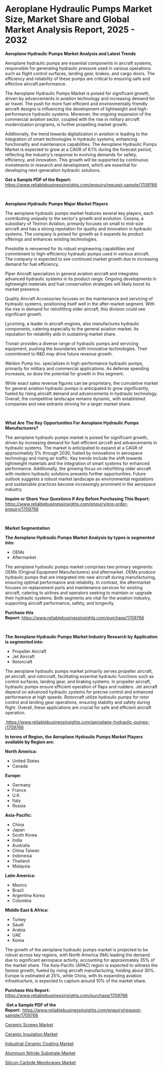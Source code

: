<p><h1>Aeroplane Hydraulic Pumps Market Size, Market Share and Global Market Analysis Report, 2025 - 2032</h1></p><p><strong>Aeroplane Hydraulic Pumps Market Analysis and Latest Trends</strong></p>
<p><p>Aeroplane hydraulic pumps are essential components in aircraft systems, responsible for generating hydraulic pressure used in various operations such as flight control surfaces, landing gear, brakes, and cargo doors. The efficiency and reliability of these pumps are critical to ensuring safe and effective aircraft performance.</p><p>The Aeroplane Hydraulic Pumps Market is poised for significant growth, driven by advancements in aviation technology and increasing demand for air travel. The push for more fuel-efficient and environmentally friendly aircraft designs is influencing the development of lightweight and high-performance hydraulic systems. Moreover, the ongoing expansion of the commercial aviation sector, coupled with the rise in military aircraft modernization programs, is further propelling market growth.</p><p>Additionally, the trend towards digitalization in aviation is leading to the integration of smart technologies in hydraulic systems, enhancing functionality and maintenance capabilities. The Aeroplane Hydraulic Pumps Market is expected to grow at a CAGR of 6.1% during the forecast period, reflecting the industry's response to evolving demands for safety, efficiency, and innovation. This growth will be supported by continuous investments in research and development, which are essential for developing next-generation hydraulic solutions.</p></p>
<p><strong>Get a Sample PDF of the Report:&nbsp;</strong> <a href="https://www.reliablebusinessinsights.com/enquiry/request-sample/1709766?utm_campaign=1121&utm_medium=2&utm_source=Github&utm_content=ia&utm_term=27032025&utm_id=aeroplane-hydraulic-pumps">https://www.reliablebusinessinsights.com/enquiry/request-sample/1709766</a></p>
<p>&nbsp;</p>
<p><strong>Aeroplane Hydraulic Pumps Major Market Players</strong></p>
<p><p>The aeroplane hydraulic pumps market features several key players, each contributing uniquely to the sector's growth and evolution. Cessna, a subsidiary of Textron Aviation, primarily focuses on small to mid-size aircraft and has a strong reputation for quality and innovation in hydraulic systems. The company is poised for growth as it expands its product offerings and enhances existing technologies.</p><p>Prestolite is renowned for its robust engineering capabilities and commitment to high-efficiency hydraulic pumps used in various aircraft. The company is expected to see continued market growth due to increasing demand for fuel efficiency.</p><p>Piper Aircraft specializes in general aviation aircraft and integrates advanced hydraulic systems in its product range. Ongoing developments in lightweight materials and fuel conservation strategies will likely boost its market presence.</p><p>Quality Aircraft Accessories focuses on the maintenance and servicing of hydraulic systems, positioning itself well in the after-market segment. With the rise in demand for retrofitting older aircraft, this division could see significant growth.</p><p>Lycoming, a leader in aircraft engines, also manufactures hydraulic components, catering especially to the general aviation market. Its reputation for reliability aids in sustaining market share.</p><p>Tronair provides a diverse range of hydraulic pumps and servicing equipment, pushing the boundaries with innovative technologies. Their commitment to R&D may drive future revenue growth.</p><p>Weldon Pump Inc. specializes in high-performance hydraulic pumps, primarily for military and commercial applications. As defense spending increases, so does the potential for growth in this segment.</p><p>While exact sales revenue figures can be proprietary, the cumulative market for general aviation hydraulic pumps is anticipated to grow significantly, fueled by rising aircraft demand and advancements in hydraulic technology. Overall, the competitive landscape remains dynamic, with established companies and new entrants striving for a larger market share.</p></p>
<p>&nbsp;</p>
<p><strong>What Are The Key Opportunities For Aeroplane Hydraulic Pumps Manufacturers?</strong></p>
<p><p>The aeroplane hydraulic pumps market is poised for significant growth, driven by increasing demand for fuel-efficient aircraft and advancements in hydraulic systems. The market is anticipated to expand at a CAGR of approximately 5% through 2030, fueled by innovations in aerospace technology and rising air traffic. Key trends include the shift towards lightweight materials and the integration of smart systems for enhanced performance. Additionally, the growing focus on retrofitting older aircraft with modern hydraulic solutions presents further opportunities. Future outlook suggests a robust market landscape as environmental regulations and sustainable practices become increasingly prominent in the aerospace industry.</p></p>
<p><strong>Inquire or Share Your Questions If Any Before Purchasing This Report:</strong> <a href="https://www.reliablebusinessinsights.com/enquiry/pre-order-enquiry/1709766?utm_campaign=1121&utm_medium=2&utm_source=Github&utm_content=ia&utm_term=27032025&utm_id=aeroplane-hydraulic-pumps">https://www.reliablebusinessinsights.com/enquiry/pre-order-enquiry/1709766</a></p>
<p>&nbsp;</p>
<p><strong>Market Segmentation</strong></p>
<p><strong>The Aeroplane Hydraulic Pumps Market Analysis by types is segmented into:</strong></p>
<p><ul><li>OEMs</li><li>Aftermarket</li></ul></p>
<p><p>The aeroplane hydraulic pumps market comprises two primary segments: OEMs (Original Equipment Manufacturers) and aftermarket. OEMs produce hydraulic pumps that are integrated into new aircraft during manufacturing, ensuring optimal performance and reliability. In contrast, the aftermarket focuses on replacement parts and maintenance services for existing aircraft, catering to airlines and operators seeking to maintain or upgrade their hydraulic systems. Both segments are vital for the aviation industry, supporting aircraft performance, safety, and longevity.</p></p>
<p><strong>Purchase this Report:&nbsp;</strong><a href="https://www.reliablebusinessinsights.com/purchase/1709766?utm_campaign=1121&utm_medium=2&utm_source=Github&utm_content=ia&utm_term=27032025&utm_id=aeroplane-hydraulic-pumps">https://www.reliablebusinessinsights.com/purchase/1709766</a></p>
<p>&nbsp;</p>
<p><strong>The Aeroplane Hydraulic Pumps Market Industry Research by Application is segmented into:</strong></p>
<p><ul><li>Propeller Aircraft</li><li>Jet Aircraft</li><li>Rotorcraft</li></ul></p>
<p><p>The aeroplane hydraulic pumps market primarily serves propeller aircraft, jet aircraft, and rotorcraft, facilitating essential hydraulic functions such as control surfaces, landing gear, and braking systems. In propeller aircraft, hydraulic pumps ensure efficient operation of flaps and rudders. Jet aircraft depend on advanced hydraulic systems for precise control and enhanced performance at high speeds. Rotorcraft utilize hydraulic pumps for rotor control and landing gear operations, ensuring stability and safety during flight. Overall, these applications are crucial for safe and efficient aircraft operation.</p></p>
<p><a href="https://www.reliablebusinessinsights.com/aeroplane-hydraulic-pumps-r1709766?utm_campaign=1121&utm_medium=2&utm_source=Github&utm_content=ia&utm_term=27032025&utm_id=aeroplane-hydraulic-pumps">&nbsp;https://www.reliablebusinessinsights.com/aeroplane-hydraulic-pumps-r1709766</a></p>
<p><strong>In terms of Region, the Aeroplane Hydraulic Pumps Market Players available by Region are:</strong></p>
<p>
    <p> <strong> North America: </strong>
        <ul>
            <li>United States</li>
            <li>Canada</li>
        </ul>
        </p> 
    <p> <strong> Europe: </strong>
        <ul>
            <li>Germany</li>
            <li>France</li>
            <li>U.K.</li>
            <li>Italy</li>
            <li>Russia</li>
        </ul>
        </p> 
    <p> <strong> Asia-Pacific: </strong>
        <ul>
            <li>China</li>
            <li>Japan</li>
            <li>South Korea</li>
            <li>India</li>
            <li>Australia</li>
            <li>China Taiwan</li>
            <li>Indonesia</li>
            <li>Thailand</li>
            <li>Malaysia</li>
        </ul>
        </p> 
    <p> <strong> Latin America: </strong>
        <ul>
            <li>Mexico</li>
            <li>Brazil</li>
            <li>Argentina Korea</li>
            <li>Colombia</li>
        </ul>
        </p> 
    <p> <strong> Middle East & Africa: </strong>
        <ul>
            <li>Turkey</li>
            <li>Saudi</li>
            <li>Arabia</li>
            <li>UAE</li>
            <li>Korea</li>
        </ul>
    </p>
    </p>
<p><p>The growth of the aeroplane hydraulic pumps market is projected to be robust across key regions, with North America (NA) leading the demand due to significant aerospace activity, accounting for approximately 35% of the market share. The Asia-Pacific (APAC) region is expected to witness the fastest growth, fueled by rising aircraft manufacturing, holding about 30%. Europe is estimated at 25%, while China, with its expanding aviation infrastructure, is expected to capture around 10% of the market share.</p></p>
<p><strong>Purchase this Report: </strong><a href="https://www.reliablebusinessinsights.com/purchase/1709766?utm_campaign=1121&utm_medium=2&utm_source=Github&utm_content=ia&utm_term=27032025&utm_id=aeroplane-hydraulic-pumps">https://www.reliablebusinessinsights.com/purchase/1709766</a></p>
<p>&nbsp;<strong>Get a Sample PDF of the Report:&nbsp;&nbsp;</strong><a href="https://www.reliablebusinessinsights.com/enquiry/request-sample/1709766?utm_campaign=1121&utm_medium=2&utm_source=Github&utm_content=ia&utm_term=27032025&utm_id=aeroplane-hydraulic-pumps">https://www.reliablebusinessinsights.com/enquiry/request-sample/1709766</a></p>
<p><strong></strong></p>
<p><p><a href="https://github.com/dekamrapinq1/Market-Research-Report-List-1/blob/main/ceramic-screws-market.md?utm_campaign=1121&utm_medium=2&utm_source=Github&utm_content=ia&utm_term=27032025&utm_id=aeroplane-hydraulic-pumps">Ceramic Screws Market</a></p><p><a href="https://github.com/spineamosa0e/Market-Research-Report-List-1/blob/main/ceramic-insulation-market.md?utm_campaign=1121&utm_medium=2&utm_source=Github&utm_content=ia&utm_term=27032025&utm_id=aeroplane-hydraulic-pumps">Ceramic Insulation Market</a></p><p><a href="https://github.com/dumanelina6v/Market-Research-Report-List-1/blob/main/industrial-ceramic-coating-market.md?utm_campaign=1121&utm_medium=2&utm_source=Github&utm_content=ia&utm_term=27032025&utm_id=aeroplane-hydraulic-pumps">Industrial Ceramic Coating Market</a></p><p><a href="https://github.com/maaniwilka9y/Market-Research-Report-List-1/blob/main/aluminum-nitride-substrate-market.md?utm_campaign=1121&utm_medium=2&utm_source=Github&utm_content=ia&utm_term=27032025&utm_id=aeroplane-hydraulic-pumps">Aluminum Nitride Substrate Market</a></p><p><a href="https://github.com/waldarolka1j/Market-Research-Report-List-1/blob/main/silicon-carbide-membranes-market.md?utm_campaign=1121&utm_medium=2&utm_source=Github&utm_content=ia&utm_term=27032025&utm_id=aeroplane-hydraulic-pumps">Silicon Carbide Membranes Market</a></p></p>